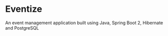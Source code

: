 # Eventize
An event management application built using Java, Spring Boot 2, Hibernate and PostgreSQL
